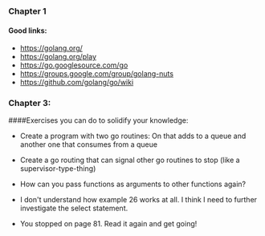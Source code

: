 
### Chapter 1
#### Good links:
- https://golang.org/
- https://golang.org/play
- https://go.googlesource.com/go
- https://groups.google.com/group/golang-nuts
- https://github.com/golang/go/wiki


### Chapter 3:
####Exercises you can do to solidify your knowledge:
- Create a program with two go routines: On that adds to a queue and another one that consumes from a queue
- Create a go routing that can signal other go routines to stop (like a supervisor-type-thing)
- How can you pass functions as arguments to other functions again?
- I don't understand how example 26 works at all. I think I need to further investigate the select statement.


- You stopped on page 81. Read it again and get going!